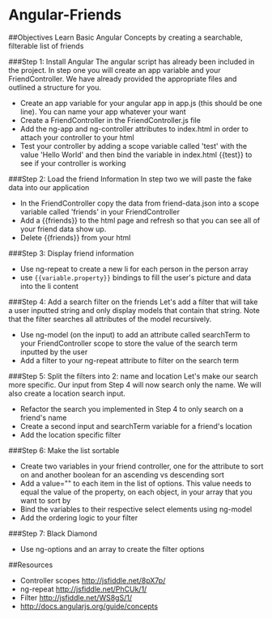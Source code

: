 Angular-Friends
==============


##Objectives
Learn Basic Angular Concepts by creating a searchable, filterable list of friends

###Step 1: Install Angular
The angular script has already been included in the project.
In step one you will create an app variable and your FriendController. We have already provided the appropriate files and outlined a structure for you.
* Create an app variable for your angular app in app.js (this should be one line). You can name your app whatever your want
* Create a FriendController in the FriendController.js file
* Add the ng-app and ng-controller attributes to index.html in order to attach your controller to your html
* Test your controller by adding a scope variable called 'test' with the value 'Hello World' and then bind the variable in index.html {{test}} to see if your controller is working

###Step 2: Load the friend Information
In step two we will paste the fake data into our application
* In the FriendController copy the data from friend-data.json into a scope variable called 'friends' in your FriendController
* Add a {{friends}} to the html page and refresh so that you can see all of your friend data show up.
* Delete {{friends}} from your html

###Step 3: Display friend information
* Use ng-repeat to create a new li for each person in the person array
* use `{{variable.property}}` bindings to fill the user's picture and data into the li content

###Step 4: Add a search filter on the friends
Let's add a filter that will take a user inputted string and only display models that contain that string.
Note that the filter searches all attributes of the model recursively.
* Use ng-model (on the input) to add an attribute called searchTerm to your FriendController scope to store the value of the search term inputted by the user
* Add a filter to your ng-repeat attribute to filter on the search term

###Step 5: Split the filters into 2: name and location
Let's make our search more specific. Our input from Step 4 will now search only the name.
We will also create a location search input.
* Refactor the search you implemented in Step 4 to only search on a friend's name
* Create a second input and searchTerm variable for a friend's location
* Add the location specific filter

###Step 6: Make the list sortable
* Create two variables in your friend controller, one for the attribute to sort on and another boolean for an ascending vs descending sort
* Add a value="" to each item in the list of options. This value needs to equal the value of the property, on each object, in your array that you want to sort by
* Bind the variables to their respective select elements using ng-model
* Add the ordering logic to your filter

###Step 7: Black Diamond
* Use ng-options and an array to create the filter options

##Resources
* Controller scopes http://jsfiddle.net/8pX7p/
* ng-repeat http://jsfiddle.net/PhCUk/1/
* Filter http://jsfiddle.net/WS8gS/1/
* http://docs.angularjs.org/guide/concepts
